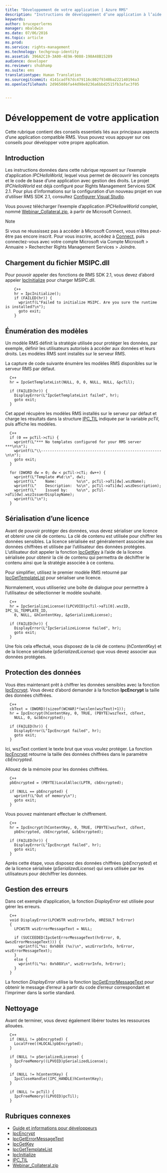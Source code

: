 ```yaml
---
title: "Développement de votre application | Azure RMS"
description: "Instructions de développement d’une application à l’aide de RMS SDK 2.1."
keywords: 
author: bruceperlerms
manager: mbaldwin
ms.date: 07/06/2016
ms.topic: article
ms.prod: 
ms.service: rights-management
ms.technology: techgroup-identity
ms.assetid: 396A2C19-3A00-4E9A-9088-198A48B15289
audience: developer
ms.reviewer: shubhamp
ms.suite: ems
translationtype: Human Translation
ms.sourcegitcommit: 4141cadf67dc479116c802f9340ba222140194a3
ms.openlocfilehash: 2d965086fa44d98e8236a6bbd2515fb3afac3f05


---
```


# Développement de votre application

Cette rubrique contient des conseils essentiels liés aux principaux aspects d’une application compatible RMS. Vous pouvez vous appuyer sur ces conseils pour développer votre propre application.

## Introduction

Les instructions données dans cette rubrique reposent sur l’exemple d’application *IPCHelloWorld*, lequel vous permet de découvrir les concepts et le code de base d’une application avec gestion des droits. Le projet *IPCHelloWorld* est déjà configuré pour Rights Management Services SDK 2.1. Pour plus d’informations sur la configuration d’un nouveau projet en vue d’utiliser RMS SDK 2.1, consultez [Configurer Visual Studio](how-to-configure-a-visual-studio-project-to-use-the-ad-rms-sdk-2-0.md).

Vous pouvez télécharger l’exemple d’application *IPCHellowWorld* complet, nommé [Webinar_Collateral.zip](https://connect.microsoft.com/site1170/Downloads/DownloadDetails.aspx?DownloadID=42440), à partir de Microsoft Connect.
> [!Note]
> Si vous ne réussissez pas à accéder à Microsoft Connect, vous n’êtes peut-être pas encore inscrit. Pour vous inscrire, accédez à [Connect](http://connect.microsoft.com), puis connectez-vous avec votre compte Microsoft via Compte Microsoft > Annuaire > Rechercher Rights Management Services > Joindre.


## Chargement du fichier MSIPC.dll

Pour pouvoir appeler des fonctions de RMS SDK 2.1, vous devez d’abord appeler [IpcInitialize](/rights-management/sdk/2.1/api/win/functions#msipc_ipcinitialize) pour charger MSIPC.dll.

        C++
        hr = IpcInitialize();
        if (FAILED(hr)) {
          wprintf(L"Failed to initialize MSIPC. Are you sure the runtime is installed?\n");
          goto exit;
        }

## Énumération des modèles

Un modèle RMS définit la stratégie utilisée pour protéger les données, par exemple, définir les utilisateurs autorisés à accéder aux données et leurs droits. Les modèles RMS sont installés sur le serveur RMS.

La capture de code suivante énumère les modèles RMS disponibles sur le serveur RMS par défaut.

      C++
      hr = IpcGetTemplateList(NULL, 0, 0, NULL, NULL, &pcTil);

      if (FAILED(hr)) {
        DisplayError(L"IpcGetTemplateList failed", hr);
        goto exit;
      }

Cet appel récupère les modèles RMS installés sur le serveur par défaut et charge les résultats dans la structure [IPC_TIL](/rights-management/sdk/2.1/api/win/ipc_til#msipc_ipc_til) indiquée par la variable *pcTil*, puis affiche les modèles.

      C++
      if (0 == pcTil->cTi) {
        wprintf(L"*** No templates configured for your RMS server ***\n\n");
        wprintf(L"\\------------------------------------------------------\n\n");
        goto exit;
      }

      for (DWORD dw = 0; dw < pcTil->cTi; dw++) {
        wprintf(L"Template #%d:\n", dw);
        wprintf(L"    Name:         %s\n", pcTil->aTi[dw].wszName);
        wprintf(L"    Description:  %s\n", pcTil->aTi[dw].wszDescription);
        wprintf(L"    Issued by:    %s\n", pcTil->aTi[dw].wszIssuerDisplayName);
        wprintf(L"\n");
      }

## Sérialisation d’une licence

Avant de pouvoir protéger des données, vous devez sérialiser une licence et obtenir une clé de contenu. La clé de contenu est utilisée pour chiffrer les données sensibles. La licence sérialisée est généralement associée aux données chiffrées et utilisée par l’utilisateur des données protégées. L’utilisateur doit appeler la fonction [IpcGetKey](/rights-management/sdk/2.1/api/win/functions#msipc_ipcgetkey) à l’aide de la licence sérialisée pour obtenir la clé de contenu qui permettra de déchiffrer le contenu ainsi que la stratégie associée à ce contenu.

Pour simplifier, utilisez le premier modèle RMS retourné par [IpcGetTemplateList](/rights-management/sdk/2.1/api/win/functions#msipc_ipcgettemplatelist) pour sérialiser une licence.

Normalement, vous utiliseriez une boîte de dialogue pour permettre à l’utilisateur de sélectionner le modèle souhaité.

      C++
      hr = IpcSerializeLicense((LPCVOID)pcTil->aTi[0].wszID, IPC_SL_TEMPLATE_ID,
        0, NULL, &hContentKey, &pSerializedLicense);

      if (FAILED(hr)) {
        DisplayError(L"IpcSerializeLicense failed", hr);
        goto exit;
      }

Une fois cela effectué, vous disposez de la clé de contenu (*hContentKey*) et de la licence sérialisée (*pSerializedLicense*) que vous devez associer aux données protégées.


## Protection des données

Vous êtes maintenant prêt à chiffrer les données sensibles avec la fonction [IpcEncrypt](/rights-management/sdk/2.1/api/win/functions#msipc_ipcencrypt). Vous devez d’abord demander à la fonction **IpcEncrypt** la taille des données chiffrées.

      C++
      cbText = (DWORD)(sizeof(WCHAR)*(wcslen(wszText)+1));
      hr = IpcEncrypt(hContentKey, 0, TRUE, (PBYTE)wszText, cbText,
        NULL, 0, &cbEncrypted);

      if (FAILED(hr)) {
        DisplayError(L"IpcEncrypt failed", hr);
        goto exit;
      }

Ici, wszText contient le texte brut que vous voulez protéger. La fonction [IpcEncrypt](/rights-management/sdk/2.1/api/win/functions#msipc_ipcencrypt) retourne la taille des données chiffrées dans le paramètre *cbEncrypted*.

Allouez de la mémoire pour les données chiffrées.

      C++
      pbEncrypted = (PBYTE)LocalAlloc(LPTR, cbEncrypted);

      if (NULL == pbEncrypted) {
        wprintf(L"Out of memory\n");
        goto exit;
      }

Vous pouvez maintenant effectuer le chiffrement.

      C++
      hr = IpcEncrypt(hContentKey, 0, TRUE, (PBYTE)wszText, cbText,
        pbEncrypted, cbEncrypted, &cbEncrypted);

      if (FAILED(hr)) {
        DisplayError(L"IpcEncrypt failed", hr);
        goto exit;
      }

Après cette étape, vous disposez des données chiffrées (*pbEncrypted*) et de la licence sérialisée (*pSerializedLicense*) qui sera utilisée par les utilisateurs pour déchiffrer les données.

## Gestion des erreurs

Dans cet exemple d’application, la fonction *DisplayError* est utilisée pour gérer les erreurs.

      C++
      void DisplayError(LPCWSTR wszErrorInfo, HRESULT hrError)
      {
        LPCWSTR wszErrorMessageText = NULL;

        if (SUCCEEDED(IpcGetErrorMessageText(hrError, 0, &wszErrorMessageText))) {
          wprintf(L"%s: 0x%08X (%s)\n", wszErrorInfo, hrError, wszErrorMessageText);
        }
        else {
          wprintf(L"%s: 0x%08X\n", wszErrorInfo, hrError);
        }
      }

La fonction *DisplayError* utilise la fonction [IpcGetErrorMessageText](/rights-management/sdk/2.1/api/win/functions#msipc_ipcgeterrormessagetext) pour obtenir le message d’erreur à partir du code d’erreur correspondant et l’imprimer dans la sortie standard.

## Nettoyage

Avant de terminer, vous devez également libérer toutes les ressources allouées.

      C++
      if (NULL != pbEncrypted) {
        LocalFree((HLOCAL)pbEncrypted);
      }

      if (NULL != pSerializedLicense) {
        IpcFreeMemory((LPVOID)pSerializedLicense);
      }

      if (NULL != hContentKey) {
        IpcCloseHandle((IPC_HANDLE)hContentKey);
      }

      if (NULL != pcTil) {
        IpcFreeMemory((LPVOID)pcTil);
      }

## Rubriques connexes

- [Guide et informations pour développeurs](developer-notes.md)
- [IpcEncrypt](/rights-management/sdk/2.1/api/win/functions#msipc_ipcencrypt)
- [IpcGetErrorMessageText](/rights-management/sdk/2.1/api/win/functions#msipc_ipcgeterrormessagetext)
- [IpcGetKey](/rights-management/sdk/2.1/api/win/functions#msipc_ipcgetkey)
- [IpcGetTemplateList](/rights-management/sdk/2.1/api/win/functions#msipc_ipcgettemplatelist)
- [IpcInitialize](/rights-management/sdk/2.1/api/win/functions#msipc_ipcinitialize)
- [IPC_TIL](/rights-management/sdk/2.1/api/win/ipc_til#msipc_ipc_til)
- [Webinar_Collateral.zip](https://connect.microsoft.com/site1170/Downloads/DownloadDetails.aspx?DownloadID=42440)



<!--HONumber=Sep16_HO2-->


